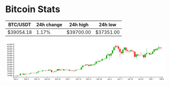 # Bitcoin Stats

BTC/USDT|24h change|24h high|24h low|
|---|---|---|---|
|$39054.18|1.17%|$39700.00|$37351.00|

<img src="./chart.svg">
